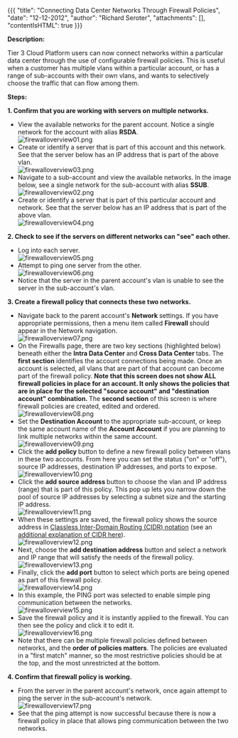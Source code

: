 {{{
  "title": "Connecting Data Center Networks Through Firewall Policies",
  "date": "12-12-2012",
  "author": "Richard Seroter",
  "attachments": [],
  "contentIsHTML": true
}}}

<p><strong>Description:</strong>
</p>
<p>Tier 3 Cloud Platform users can now connect networks within a particular data center through the use of configurable firewall policies. This is useful when a customer has multiple vlans within a particular account, or has a range of sub-accounts with
  their own vlans, and wants to selectively choose the traffic that can flow among them.</p>
<p><strong>Steps:</strong>
</p>
<p><strong>1. Confirm that you are working with servers on multiple networks.&nbsp;</strong>
</p>
<ul>
  <li>View the available networks for the parent account. Notice a single network for the account with alias <strong>RSDA</strong>.
    <br /><img src="https://t3n.zendesk.com/attachments/token/pr4zw73lkszj5hn/?name=firewalloverview01.png" alt="firewalloverview01.png" />
  </li>
  <li>Create or identify a server that is part of this account and this network. See that the server below has an IP address that is part of the above vlan.
    <br /><img src="https://t3n.zendesk.com/attachments/token/fp3mesplizlt7rf/?name=firewalloverview03.png" alt="firewalloverview03.png" />
  </li>
  <li>Navigate to a sub-account and view the available networks. In the image below, see a single network for the sub-account with alias <strong>SSUB</strong>.
    <br /><img src="https://t3n.zendesk.com/attachments/token/snavywmq9cyiyfw/?name=firewalloverview02.png" alt="firewalloverview02.png" />
  </li>
  <li>Create or identify a server that is part of this particular account and network. See that the server below has an IP address that is part of the above vlan.
    <br /><img src="https://t3n.zendesk.com/attachments/token/9s1lw1a1twdqrhy/?name=firewalloverview04.png" alt="firewalloverview04.png" />
  </li>
</ul>
<div><strong>2. Check to see if the servers on different networks can "see" each other.</strong>
</div>
<div>
  <ul>
    <li>Log into each server.
      <br /><img src="https://t3n.zendesk.com/attachments/token/lr9utt2jcpag7e9/?name=firewalloverview05.png" alt="firewalloverview05.png" />
    </li>
    <li>Attempt to ping one server from the other.
      <br /><img src="https://t3n.zendesk.com/attachments/token/qx7sjd1lawbb4ne/?name=firewalloverview06.png" alt="firewalloverview06.png" />
    </li>
    <li>Notice that the server in the parent account's vlan is unable to see the server in the sub-account's vlan.</li>
  </ul>
  <div><strong>3. Create a firewall policy that connects these two networks.</strong>
  </div>
  <div>
    <ul>
      <li>Navigate back to the parent account's <strong>Network </strong>settings. If you have appropriate permissions, then a menu item called <strong>Firewall </strong>should appear in the Network navigation.
        <br /><img src="https://t3n.zendesk.com/attachments/token/khmpd6qbg6uxina/?name=firewalloverview07.png" alt="firewalloverview07.png" />
      </li>
      <li>On the Firewalls page, there are two key sections (highlighted below) beneath either the&nbsp;<strong>Intra Data Center </strong>and <strong>Cross Data Center </strong>tabs. The <strong>first section</strong> identifies the account connections being
        made. Once an account is selected, all vlans that are part of that account can become part of the firewall policy. <strong>Note that this screen does not show ALL firewall policies in place for an account. It only shows the policies that are in place for the selected "source account" and "destination account" combination. </strong>The
        <strong>second section</strong>&nbsp;of this screen is where firewall policies are created, edited and ordered.
        <br /><img src="https://t3n.zendesk.com/attachments/token/7vz1ebnfc1puyso/?name=firewalloverview08.png" alt="firewalloverview08.png" />
      </li>
      <li>Set the <strong>Destination Account </strong>to the appropriate sub-account, or keep the same account name of the <strong>Account Account</strong>&nbsp;if you are planning to link multiple networks within the same account.
        <br /><img src="https://t3n.zendesk.com/attachments/token/7vpflfmsslcftxr/?name=firewalloverview09.png" alt="firewalloverview09.png" />
      </li>
      <li>Click the <strong>add policy </strong>button to define a new firewall policy between vlans in these two accounts. From here you can set the status ("on" or "off"), source IP addresses, destination IP addresses, and ports to expose.
        <br /><img src="https://t3n.zendesk.com/attachments/token/cjomfru8jscgrfy/?name=firewalloverview10.png" alt="firewalloverview10.png" />
      </li>
      <li>Click the <strong>add source address </strong>button to choose the vlan and IP address (range) that is part of this policy. This pop up lets you narrow down the pool of source IP addresses by selecting a subnet size and the starting IP address.
        <br
        /><img src="https://t3n.zendesk.com/attachments/token/k8ujnbnc78uls8c/?name=firewalloverview11.png" alt="firewalloverview11.png" />
      </li>
      <li>When these settings are saved, the firewall policy shows the source address in <a href="http://en.wikipedia.org/wiki/CIDR_notation" target="_blank">Classless Inter-Domain Routing (CIDR) notation</a>&nbsp;(see an <a href="http://technet.microsoft.com/en-us/library/cc958832.aspx"
        target="_blank">additional explanation of CIDR here</a>).
        <br /><img src="https://t3n.zendesk.com/attachments/token/46jc6gtxktmmsc1/?name=firewalloverview12.png" alt="firewalloverview12.png" />
      </li>
      <li>Next, choose the <strong>add destination address</strong>&nbsp;button and select a network and IP range that will satisfy the needs of the firewall policy.
        <br /><img src="https://t3n.zendesk.com/attachments/token/d6d0e1hwezulvuy/?name=firewalloverview13.png" alt="firewalloverview13.png" />
      </li>
      <li>Finally, click the <strong>add port</strong>&nbsp;button to select which ports are being opened as part of this firewall policy.
        <br /><img src="https://t3n.zendesk.com/attachments/token/noalky2hyx9a7wb/?name=firewalloverview14.png" alt="firewalloverview14.png" />
      </li>
      <li>In this example, the PING port was selected to enable simple ping communication between the networks.
        <br /><img src="https://t3n.zendesk.com/attachments/token/u5u4rzv2ukzwfzm/?name=firewalloverview15.png" alt="firewalloverview15.png" />
      </li>
      <li>Save the firewall policy and it is instantly applied to the firewall. You can then see the policy and click it to edit it.
        <br /><img src="https://t3n.zendesk.com/attachments/token/mmf28xgrohw7itv/?name=firewalloverview16.png" alt="firewalloverview16.png" />
      </li>
      <li>Note that there can be multiple firewall policies defined between networks, and the <strong>order of policies matters</strong>. The policies are evaluated in a "first match" manner, so the most restrictive policies should be at the top, and the
        most unrestricted at the bottom.</li>
    </ul>
    <div><strong>4. Confirm that firewall policy is working.</strong>
    </div>
    <div>
      <ul>
        <li>From the server in the parent account's network, once again attempt to ping the server in the sub-account's network.
          <br /><img src="https://t3n.zendesk.com/attachments/token/mtdute2j3pmbxkz/?name=firewalloverview17.png" alt="firewalloverview17.png" />
        </li>
        <li>See that the ping attempt is now successful because there is now a firewall policy in place that allows ping communication between the two networks.</li>
      </ul>
    </div>
  </div>
</div>